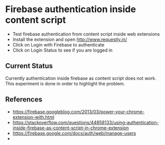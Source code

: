 # Firebase authentication inside content script

- Test firebase authentication from content script inside web extensions
- Install the extension and open http://www.requestly.in/
- Click on Login with Firebase to authenticate
- Click on Login Status to see if you are logged in

## Current Status
Currently authentication inside firebase as content script does not work. 
This experiment is done in order to highlight the problem.

## References
- https://firebase.googleblog.com/2013/03/power-your-chrome-extension-with.html
- https://stackoverflow.com/questions/44858133/using-authentication-inside-firebase-as-content-script-in-chrome-extension
- https://firebase.google.com/docs/auth/web/manage-users
- 
